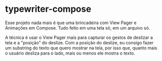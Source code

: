 # typewriter-compose

Esse projeto nada mais é que uma brincadeira com View Pager e Animações em Compose. Tudo feito em uma tela só, em um arquivo só.

A técnica é usar o View Pager mais para capturar os gestos de deslizar a tela e a "posição" do deslize. Com a posição do deslize, eu consigo fazer um substring do texto que quero mostrar na tela, por isso que, quanto mais o usuário desliza para o lado, mais ou menos ele mostra o texto.
